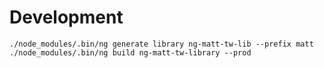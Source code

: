 # Development

`./node_modules/.bin/ng generate library ng-matt-tw-lib --prefix matt`
`./node_modules/.bin/ng build ng-matt-tw-library --prod`
